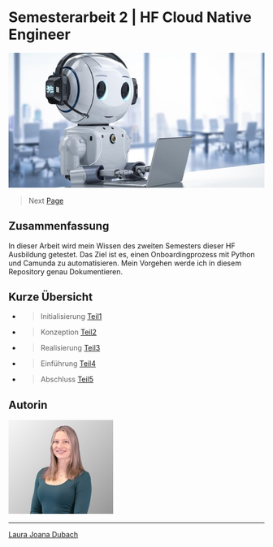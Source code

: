 # Semesterarbeit 2 | HF Cloud Native Engineer

![Titelbild](Pictures/Titelbild.jpg)

> Next [Page](https://github.com/lauradubach/Semesterarbeit2/blob/main/Sites/Teil%201%20Initialisierung.md)

## Zusammenfassung

In dieser Arbeit wird mein Wissen des zweiten Semesters dieser HF Ausbildung getestet. Das Ziel ist es, einen Onboardingprozess mit Python und Camunda zu automatisieren. Mein Vorgehen werde ich in diesem Repository genau Dokumentieren. 

## Kurze Übersicht

- > Initialisierung [Teil1](https://github.com/lauradubach/Semesterarbeit2/blob/main/Sites/Teil%201%20Initialisierung.md)
- > Konzeption [Teil2](https://github.com/lauradubach/Semesterarbeit2/blob/main/Sites/Teil%202%20Konzeption.md)
- > Realisierung [Teil3](https://github.com/lauradubach/Semesterarbeit2/blob/main/Sites/Teil%203%20Realisierung.md)
- > Einführung [Teil4](https://github.com/lauradubach/Semesterarbeit2/blob/main/Sites/Teil%204%20Einf%C3%BChrung.md)
- > Abschluss [Teil5](https://github.com/lauradubach/Semesterarbeit2/blob/main/Sites/Teil%205%20Abschluss.md)

## Autorin

![Autorin](Pictures/Autorin.jpg)

---
[Laura Joana Dubach](https://github.com/lauradubach)

